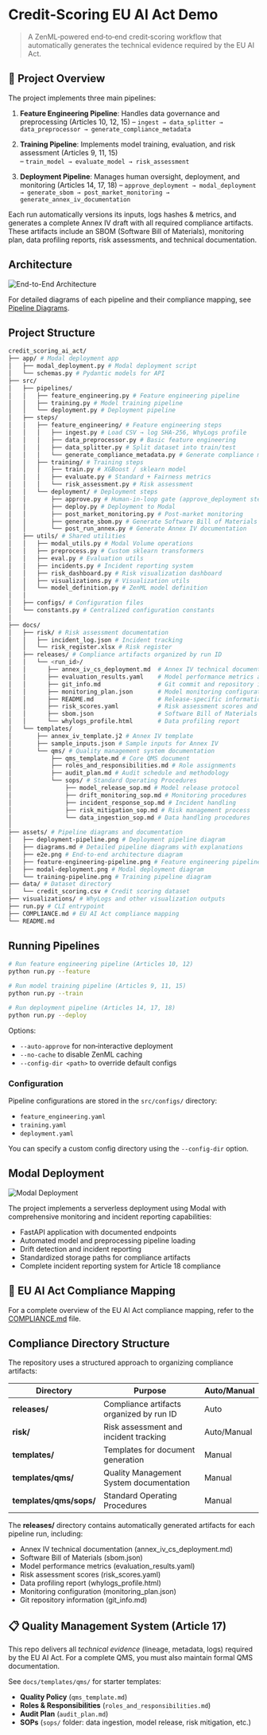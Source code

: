 # Credit‑Scoring EU AI Act Demo

> A ZenML‑powered end‑to‑end credit‑scoring workflow that automatically generates the technical evidence required by the EU AI Act.

## 🚀 Project Overview

The project implements three main pipelines:

1. **Feature Engineering Pipeline**: Handles data governance and preprocessing (Articles 10, 12, 15)
   – `ingest → data_splitter → data_preprocessor → generate_compliance_metadata`

2. **Training Pipeline**: Implements model training, evaluation, and risk assessment (Articles 9, 11, 15)  
   – `train_model → evaluate_model → risk_assessment`

3. **Deployment Pipeline**: Manages human oversight, deployment, and monitoring (Articles 14, 17, 18)
   – `approve_deployment → modal_deployment → generate_sbom → post_market_monitoring → generate_annex_iv_documentation`

Each run automatically versions its inputs, logs hashes & metrics, and generates a complete Annex IV draft with all required compliance artifacts. These artifacts include an SBOM (Software Bill of Materials), monitoring plan, data profiling reports, risk assessments, and technical documentation.

## Architecture

![End-to-End Architecture](assets/e2e.png)

For detailed diagrams of each pipeline and their compliance mapping, see [Pipeline Diagrams](assets/diagrams.md).

## Project Structure

```bash
credit_scoring_ai_act/
├── app/ # Modal deployment app
│   ├── modal_deployment.py # Modal deployment script
│   └── schemas.py # Pydantic models for API
├── src/
│   ├── pipelines/
│   │   ├── feature_engineering.py # Feature engineering pipeline
│   │   ├── training.py # Model training pipeline
│   │   └── deployment.py # Deployment pipeline
│   ├── steps/
│   │   ├── feature_engineering/ # Feature engineering steps
│   │   │   ├── ingest.py # Load CSV → log SHA‑256, WhyLogs profile
│   │   │   ├── data_preprocessor.py # Basic feature engineering
│   │   │   ├── data_splitter.py # Split dataset into train/test
│   │   │   └── generate_compliance_metadata.py # Generate compliance metadata
│   │   ├── training/ # Training steps
│   │   │   ├── train.py # XGBoost / sklearn model
│   │   │   ├── evaluate.py # Standard + Fairness metrics
│   │   │   └── risk_assessment.py # Risk assessment
│   │   └── deployment/ # Deployment steps
│   │       ├── approve.py # Human‑in‑loop gate (approve_deployment step)
│   │       ├── deploy.py # Deployment to Modal
│   │       ├── post_market_monitoring.py # Post‑market monitoring
│   │       ├── generate_sbom.py # Generate Software Bill of Materials
│   │       └── post_run_annex.py # Generate Annex IV documentation
│   ├── utils/ # Shared utilities
│   │   ├── modal_utils.py # Modal Volume operations
│   │   ├── preprocess.py # Custom sklearn transformers
│   │   ├── eval.py # Evaluation utils
│   │   ├── incidents.py # Incident reporting system
│   │   ├── risk_dashboard.py # Risk visualization dashboard
│   │   ├── visualizations.py # Visualization utils
│   │   └── model_definition.py # ZenML model definition
│   │
│   ├── configs/ # Configuration files
│   └── constants.py # Centralized configuration constants
│
├── docs/
│   ├── risk/ # Risk assessment documentation
│   │   ├── incident_log.json # Incident tracking
│   │   └── risk_register.xlsx # Risk register
│   ├── releases/ # Compliance artifacts organized by run ID
│   │   └── <run_id>/
│   │      ├── annex_iv_cs_deployment.md  # Annex IV technical documentation
│   │      ├── evaluation_results.yaml    # Model performance metrics and evaluations
│   │      ├── git_info.md                # Git commit and repository information
│   │      ├── monitoring_plan.json       # Model monitoring configuration
│   │      ├── README.md                  # Release-specific information
│   │      ├── risk_scores.yaml           # Risk assessment scores and analysis
│   │      ├── sbom.json                  # Software Bill of Materials
│   │      └── whylogs_profile.html       # Data profiling report
│   └── templates/
│       ├── annex_iv_template.j2 # Annex IV template
│       ├── sample_inputs.json # Sample inputs for Annex IV
│       └── qms/ # Quality management system documentation
│           ├── qms_template.md # Core QMS document
│           ├── roles_and_responsibilities.md # Role assignments
│           ├── audit_plan.md # Audit schedule and methodology
│           └── sops/ # Standard Operating Procedures
│               ├── model_release_sop.md # Model release protocol
│               ├── drift_monitoring_sop.md # Monitoring procedures
│               ├── incident_response_sop.md # Incident handling
│               ├── risk_mitigation_sop.md # Risk management process
│               └── data_ingestion_sop.md # Data handling procedures
│
├── assets/ # Pipeline diagrams and documentation
│   ├── deployment-pipeline.png # Deployment pipeline diagram
│   ├── diagrams.md # Detailed pipeline diagrams with explanations
│   ├── e2e.png # End-to-end architecture diagram
│   ├── feature-engineering-pipeline.png # Feature engineering pipeline diagram
│   ├── modal-deployment.png # Modal deployment diagram
│   └── training-pipeline.png # Training pipeline diagram
├── data/ # Dataset directory
│   └── credit_scoring.csv # Credit scoring dataset
├── visualizations/ # WhyLogs and other visualization outputs
├── run.py # CLI entrypoint
├── COMPLIANCE.md # EU AI Act compliance mapping
└── README.md
```

## Running Pipelines

```bash
# Run feature engineering pipeline (Articles 10, 12)
python run.py --feature

# Run model training pipeline (Articles 9, 11, 15)
python run.py --train

# Run deployment pipeline (Articles 14, 17, 18)
python run.py --deploy
```

Options:

- `--auto-approve` for non‑interactive deployment
- `--no-cache` to disable ZenML caching
- `--config-dir <path>` to override default configs

### Configuration

Pipeline configurations are stored in the `src/configs/` directory:

- `feature_engineering.yaml`
- `training.yaml`
- `deployment.yaml`

You can specify a custom config directory using the `--config-dir` option.

## Modal Deployment

![Modal Deployment](assets/modal-deployment.png)

The project implements a serverless deployment using Modal with comprehensive monitoring and incident reporting capabilities:

- FastAPI application with documented endpoints
- Automated model and preprocessing pipeline loading
- Drift detection and incident reporting
- Standardized storage paths for compliance artifacts
- Complete incident reporting system for Article 18 compliance

## 🔗 EU AI Act Compliance Mapping

For a complete overview of the EU AI Act compliance mapping, refer to the [COMPLIANCE.md](COMPLIANCE.md) file.

## Compliance Directory Structure

The repository uses a structured approach to organizing compliance artifacts:

| Directory               | Purpose                                  | Auto/Manual |
| ----------------------- | ---------------------------------------- | ----------- |
| **releases/**           | Compliance artifacts organized by run ID | Auto        |
| **risk/**               | Risk assessment and incident tracking    | Auto/Manual |
| **templates/**          | Templates for document generation        | Manual      |
| **templates/qms/**      | Quality Management System documentation  | Manual      |
| **templates/qms/sops/** | Standard Operating Procedures            | Manual      |

The **releases/** directory contains automatically generated artifacts for each pipeline run, including:

- Annex IV technical documentation (annex_iv_cs_deployment.md)
- Software Bill of Materials (sbom.json)
- Model performance metrics (evaluation_results.yaml)
- Risk assessment scores (risk_scores.yaml)
- Data profiling report (whylogs_profile.html)
- Monitoring configuration (monitoring_plan.json)
- Git repository information (git_info.md)

## 📋 Quality Management System (Article 17)

This repo delivers all _technical evidence_ (lineage, metadata, logs) required by the EU AI Act. For a complete QMS, you must also maintain formal QMS documentation.

See `docs/templates/qms/` for starter templates:

- **Quality Policy** (`qms_template.md`)
- **Roles & Responsibilities** (`roles_and_responsibilities.md`)
- **Audit Plan** (`audit_plan.md`)
- **SOPs** (`sops/` folder: data ingestion, model release, risk mitigation, etc.)
